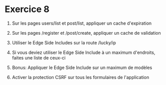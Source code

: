 # Exercice 8

1. Sur les pages users/list et post/list, appliquer un cache d'expiration
2. Sur les pages /register et /post/create, appliquer un cache de validation

3. Utiliser le Edge Side Includes sur la route /lucky/ip

4. Si vous deviez utiliser le Edge Side Include à un maximum d'endroits, faites une liste de ceux-ci
5. Bonus: Appliquer le Edge Side Include sur un maximum de modèles

6. Activer la protection CSRF sur tous les formulaires de l'application